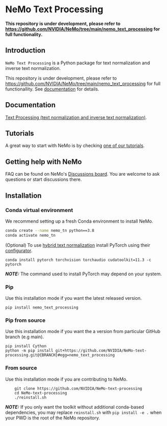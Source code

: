 **NeMo Text Processing**
==========================

**This repository is under development, please refer to https://github.com/NVIDIA/NeMo/tree/main/nemo_text_processing for full functionality.**

Introduction
------------

`NeMo Text Processing` is a Python package for text normalization and inverse text normalization.

This repository is under development, please refer to https://github.com/NVIDIA/NeMo/tree/main/nemo_text_processing for full functionallity.
See [documentation](https://docs.nvidia.com/deeplearning/nemo/user-guide/docs/en/stable/nlp/text_normalization/wfst/wfst_text_normalization.html) for details.


Documentation
-------------

[Text Processing (text normalization and inverse text normalization)](https://docs.nvidia.com/deeplearning/nemo/user-guide/docs/en/main/nlp/text_normalization/intro.html).

Tutorials
---------
A great way to start with NeMo is by checking [one of our tutorials](https://docs.nvidia.com/deeplearning/nemo/user-guide/docs/en/stable/starthere/tutorials.html).

Getting help with NeMo
----------------------
FAQ can be found on NeMo's [Discussions board](https://github.com/NVIDIA/NeMo/discussions). You are welcome to ask questions or start discussions there.


Installation
------------

### Conda virtual environment

We recommend setting up a fresh Conda environment to install NeMo.

```bash
conda create --name nemo_tn python==3.8
conda activate nemo_tn
```

(Optional) To use [hybrid text normalization](nemo_text_processing/hybrid/README.md) install PyTorch using their [configurator](https://pytorch.org/get-started/locally/). 

```
conda install pytorch torchvision torchaudio cudatoolkit=11.3 -c pytorch
```
**_NOTE:_** The command used to install PyTorch may depend on your system.


###  Pip

Use this installation mode if you want the latest released version.
```
pip install nemo_text_processing
```

###  Pip from source

Use this installation mode if you want the a version from particular GitHub branch (e.g main).
```
pip install Cython
python -m pip install git+https://github.com/NVIDIA/NeMo-text-processing.git@{BRANCH}#egg=nemo_text_processing
```


### From source

Use this installation mode if you are contributing to NeMo.
```
    git clone https://github.com/NVIDIA/NeMo-text-processing
    cd NeMo-text-processing
    ./reinstall.sh
```

**_NOTE:_** If you only want the toolkit without additional conda-based dependencies, you may replace ``reinstall.sh`` with ``pip install -e .`` when your PWD is the root of the NeMo repository.
